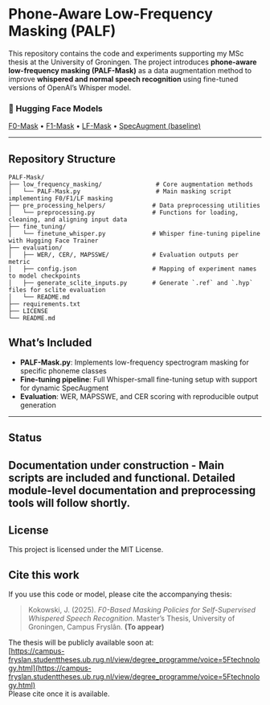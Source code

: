 # Phone-Aware Low-Frequency Masking (PALF)

This repository contains the code and experiments supporting my MSc thesis at the University of Groningen. The project introduces **phone-aware low-frequency masking (PALF-Mask)** as a data augmentation method to improve **whispered and normal speech recognition** using fine-tuned versions of OpenAI’s Whisper model.

### 🔗 Hugging Face Models

[F0-Mask](https://huggingface.co/jankoko/PALF-Whisper-small) • 
[F1-Mask](https://huggingface.co/jankoko/PALF-F1-Whisper-small) • 
[LF-Mask](https://huggingface.co/jankoko/PALF-LF-Whisper-small) • 
[SpecAugment (baseline)](https://huggingface.co/jankoko/SpecAugment-Whisper-small)

---

## Repository Structure

```
PALF-Mask/
├── low_frequency_masking/               # Core augmentation methods
│   └── PALF-Mask.py                     # Main masking script implementing F0/F1/LF masking
├── pre_processing_helpers/             # Data preprocessing utilities
│   └── preprocessing.py                # Functions for loading, cleaning, and aligning input data
├── fine_tuning/
│   └── finetune_whisper.py             # Whisper fine-tuning pipeline with Hugging Face Trainer
├── evaluation/
│   ├── WER/, CER/, MAPSSWE/            # Evaluation outputs per metric
│   ├── config.json                     # Mapping of experiment names to model checkpoints
│   ├── generate_sclite_inputs.py       # Generate `.ref` and `.hyp` files for sclite evaluation
│   └── README.md
├── requirements.txt
├── LICENSE
└── README.md
```

## What’s Included

- **PALF-Mask.py**: Implements low-frequency spectrogram masking for specific phoneme classes
- **Fine-tuning pipeline**: Full Whisper-small fine-tuning setup with support for dynamic SpecAugment
- **Evaluation**: WER, MAPSSWE, and CER scoring with reproducible output generation

---

## Status

Documentation under construction - Main scripts are included and functional. Detailed module-level documentation and preprocessing tools will follow shortly.
---

## License

This project is licensed under the MIT License.

## Cite this work

If you use this code or model, please cite the accompanying thesis:

> Kokowski, J. (2025). *F0-Based Masking Policies for Self-Supervised Whispered Speech Recognition*. Master’s Thesis, University of Groningen, Campus Fryslân. **(To appear)**

The thesis will be publicly available soon at:  
[https://campus-fryslan.studenttheses.ub.rug.nl/view/degree_programme/voice=5Ftechnology.html](https://campus-fryslan.studenttheses.ub.rug.nl/view/degree_programme/voice=5Ftechnology.html)  
Please cite once it is available.
              
